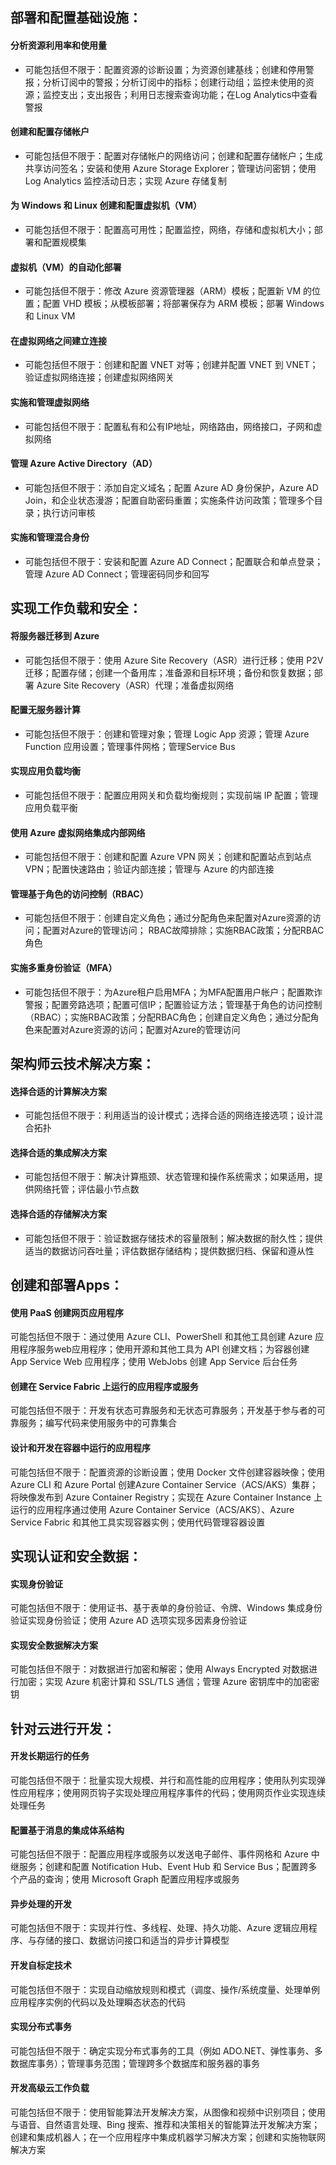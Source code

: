 ## 部署和配置基础设施：

#### 分析资源利用率和使用量

* 可能包括但不限于：配置资源的诊断设置；为资源创建基线；创建和停用警报；分析订阅中的警报；分析订阅中的指标；创建行动组；监控未使用的资源；监控支出；支出报告；利用日志搜索查询功能；在Log Analytics中查看警报

#### 创建和配置存储帐户

* 可能包括但不限于：配置对存储帐户的网络访问；创建和配置存储帐户；生成共享访问签名；安装和使用 Azure Storage Explorer；管理访问密钥；使用 Log Analytics 监控活动日志；实现 Azure 存储复制

#### 为 Windows 和 Linux 创建和配置虚拟机（VM）

* 可能包括但不限于：配置高可用性；配置监控，网络，存储和虚拟机大小；部署和配置规模集

#### 虚拟机（VM）的自动化部署

* 可能包括但不限于：修改 Azure 资源管理器（ARM）模板；配置新 VM 的位置；配置 VHD 模板；从模板部署；将部署保存为 ARM 模板；部署 Windows 和 Linux VM

#### 在虚拟网络之间建立连接

* 可能包括但不限于：创建和配置 VNET 对等；创建并配置 VNET 到 VNET；验证虚拟网络连接；创建虚拟网络网关

#### 实施和管理虚拟网络

* 可能包括但不限于：配置私有和公有IP地址，网络路由，网络接口，子网和虚拟网络

#### 管理 Azure Active Directory（AD）

* 可能包括但不限于：添加自定义域名；配置 Azure AD 身份保护，Azure AD Join，和企业状态漫游；配置自助密码重置；实施条件访问政策；管理多个目录；执行访问审核

#### 实施和管理混合身份

* 可能包括但不限于：安装和配置 Azure AD Connect；配置联合和单点登录；管理 Azure AD Connect；管理密码同步和回写

## 实现工作负载和安全：

#### 将服务器迁移到 Azure

- 可能包括但不限于：使用 Azure Site Recovery（ASR）进行迁移；使用 P2V 迁移；配置存储；创建一个备用库；准备源和目标环境；备份和恢复数据；部署 Azure Site Recovery（ASR）代理；准备虚拟网络

#### 配置无服务器计算

- 可能包括但不限于：创建和管理对象；管理 Logic App 资源；管理 Azure Function 应用设置；管理事件网格；管理Service Bus

#### 实现应用负载均衡

- 可能包括但不限于：配置应用网关和负载均衡规则；实现前端 IP 配置；管理应用负载平衡

#### 使用 Azure 虚拟网络集成内部网络

- 可能包括但不限于：创建和配置 Azure VPN 网关；创建和配置站点到站点 VPN；配置快速路由；验证内部连接；管理与 Azure 的内部连接

#### 管理基于角色的访问控制（RBAC）

- 可能包括但不限于：创建自定义角色；通过分配角色来配置对Azure资源的访问；配置对Azure的管理访问； RBAC故障排除；实施RBAC政策；分配RBAC角色

#### 实施多重身份验证（MFA）

- 可能包括但不限于：为Azure租户启用MFA；为MFA配置用户帐户；配置欺诈警报；配置旁路选项；配置可信IP；配置验证方法；管理基于角色的访问控制（RBAC）；实施RBAC政策；分配RBAC角色；创建自定义角色；通过分配角色来配置对Azure资源的访问；配置对Azure的管理访问

## 架构师云技术解决方案：

#### 选择合适的计算解决方案

- 可能包括但不限于：利用适当的设计模式；选择合适的网络连接选项；设计混合拓扑

#### 选择合适的集成解决方案

- 可能包括但不限于：解决计算瓶颈、状态管理和操作系统需求；如果适用，提供网络托管；评估最小节点数

#### 选择合适的存储解决方案

- 可能包括但不限于：验证数据存储技术的容量限制；解决数据的耐久性；提供适当的数据访问吞吐量；评估数据存储结构；提供数据归档、保留和遵从性

## 创建和部署Apps：

#### 使用 PaaS 创建网页应用程序

可能包括但不限于：通过使用 Azure CLI、PowerShell 和其他工具创建 Azure 应用程序服务web应用程序；使用开源和其他工具为 API 创建文档；为容器创建 App Service Web 应用程序；使用 WebJobs 创建 App Service 后台任务

#### 创建在 Service Fabric 上运行的应用程序或服务

可能包括但不限于：开发有状态可靠服务和无状态可靠服务；开发基于参与者的可靠服务；编写代码来使用服务中的可靠集合

#### 设计和开发在容器中运行的应用程序

可能包括但不限于：配置资源的诊断设置；使用 Docker 文件创建容器映像；使用 Azure CLI 和 Azure Portal 创建Azure Container Service（ACS/AKS）集群；将映像发布到 Azure Container Registry；实现在 Azure Container Instance 上运行的应用程序通过使用 Azure Container Service（ACS/AKS）、Azure Service Fabric 和其他工具实现容器实例；使用代码管理容器设置

## 实现认证和安全数据：

#### 实现身份验证

可能包括但不限于：使用证书、基于表单的身份验证、令牌、Windows 集成身份验证实现身份验证；使用 Azure AD 选项实现多因素身份验证

#### 实现安全数据解决方案

可能包括但不限于：对数据进行加密和解密；使用 Always Encrypted 对数据进行加密；实现 Azure 机密计算和 SSL/TLS 通信；管理 Azure 密钥库中的加密密钥

## 针对云进行开发：

#### 开发长期运行的任务

可能包括但不限于：批量实现大规模、并行和高性能的应用程序；使用队列实现弹性应用程序；使用网页钩子实现处理应用程序事件的代码；使用网页作业实现连续处理任务

#### 配置基于消息的集成体系结构

可能包括但不限于：配置应用程序或服务以发送电子邮件、事件网格和 Azure 中继服务；创建和配置 Notification Hub、Event Hub 和 Service Bus；配置跨多个产品的查询；使用 Microsoft Graph 配置应用程序或服务

#### 异步处理的开发

可能包括但不限于：实现并行性、多线程、处理、持久功能、Azure 逻辑应用程序、与存储的接口、数据访问接口和适当的异步计算模型

#### 开发自标定技术

可能包括但不限于：实现自动缩放规则和模式（调度、操作/系统度量、处理单例应用程序实例的代码以及处理瞬态状态的代码

#### 实现分布式事务

可能包括但不限于：确定实现分布式事务的工具（例如 ADO.NET、弹性事务、多数据库事务）；管理事务范围；管理跨多个数据库和服务器的事务

#### 开发高级云工作负载

可能包括但不限于：使用智能算法开发解决方案，从图像和视频中识别项目；使用与语音、自然语言处理、Bing 搜索、推荐和决策相关的智能算法开发解决方案；创建和集成机器人；在一个应用程序中集成机器学习解决方案；创建和实施物联网解决方案
